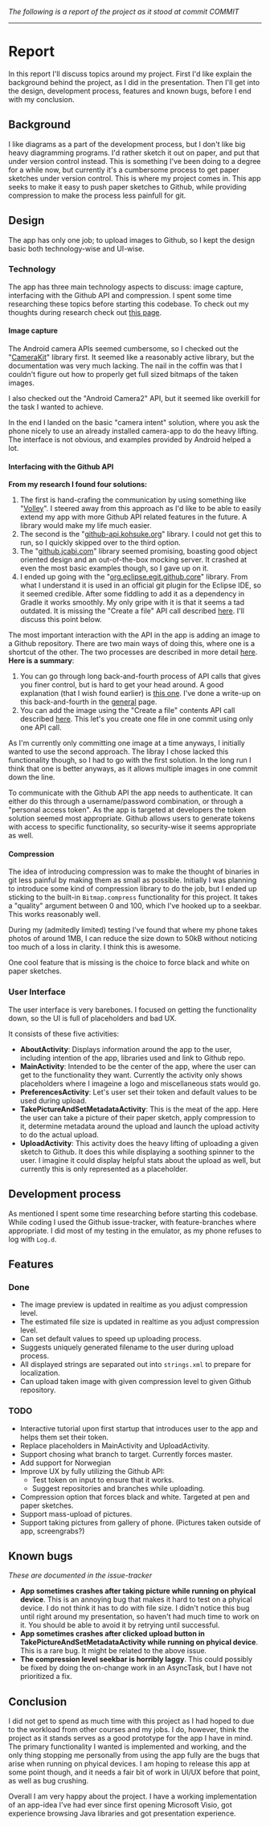 *The following is a report of the project as it stood at commit COMMIT*

---

# Report

In this report I'll discuss topics around my project. First I'd like explain the background behind the project, as I did in the presentation. Then I'll get into the design, development process, features and known bugs, before I end with my conclusion.

## Background

I like diagrams as a part of the development process, but I don't like big heavy diagramming programs. I'd rather sketch it out on paper, and put that under version control instead. This is something I've been doing to a degree for a while now, but currently it's a cumbersome process to get paper sketches under version control. This is where my project comes in. This app seeks to make it easy to push paper sketches to Github, while providing compression to make the process less painfull for git.

## Design

The app has only one job; to upload images to Github, so I kept the design basic both technology-wise and UI-wise.

### Technology

The app has three main technology aspects to discuss: image capture, interfacing with the Github API and compression. I spent some time researching these topics before starting this codebase. To check out my thoughts during research check out [this page](./general.md).

#### Image capture

The Android camera APIs seemed cumbersome, so I checked out the "[CameraKit](https://github.com/CameraKit/camerakit-android)" library first. It seemed like a reasonably active library, but the documentation was very much lacking. The nail in the coffin was that I couldn't figure out how to properly get full sized bitmaps of the taken images.

I also checked out the "Android Camera2" API, but it seemed like overkill for the task I wanted to achieve.

In the end I landed on the basic "camera intent" solution, where you ask the phone nicely to use an already installed camera-app to do the heavy lifting. The interface is not obvious, and examples provided by Android helped a lot.

#### Interfacing with the Github API

**From my research I found four solutions:**

1. The first is hand-crafing the communication by using something like "[Volley](https://github.com/google/volley)". I steered away from this approach as I'd like to be able to easily extend my app with more Github API related features in the future. A library would make my life much easier. 
2. The second is the "[github-api.kohsuke.org](http://github-api.kohsuke.org/)" library. I could not get this to run, so I quickly skipped over to the third option. 
3. The "[github.jcabi.com](http://github.jcabi.com/)" library seemed promising, boasting good object oriented design and an out-of-the-box mocking server. It crashed at even the most basic examples though, so I gave up on it.
4. I ended up going with the "[org.eclipse.egit.github.core](https://github.com/eclipse/egit-github/tree/master/org.eclipse.egit.github.core)" library. From what I understand it is used in an official git plugin for the Eclipse IDE, so it seemed credible. After some fiddling to add it as a dependency in Gradle it works smoothly. My only gripe with it is that it seems a tad outdated. It is missing the "Create a file" API call described [here](https://developer.github.com/v3/repos/contents/). I'll discuss this point below.

The most important interaction with the API in the app is adding an image to a Github repository. There are two main ways of doing this, where one is a shortcut of the other. The two processes are described in more detail [here](./general.md). **Here is a summary**:

1. You can go through long back-and-fourth process of API calls that gives you finer control, but is hard to get your head around. A good explanation (that I wish found earlier) is [this one](http://www.levibotelho.com/development/commit-a-file-with-the-github-api/). I've done a write-up on this back-and-fourth in the [general](./general.md) page.
2. You can add the image using the "Create a file" contents API call described [here](https://developer.github.com/v3/repos/contents/). This let's you create one file in one commit using only one API call.

As I'm currently only committing one image at a time anyways, I initially wanted to use the second approach. The libray I chose lacked this functionality though, so I had to go with the first solution. In the long run I think that one is better anyways, as it allows multiple images in one commit down the line.

To communicate with the Github API the app needs to authenticate. It can either do this through a username/password combination, or through a "personal access token". As the app is targeted at developers the token solution seemed most appropriate. Github allows users to generate tokens with access to specific functionality, so security-wise it seems appropriate as well.


#### Compression

The idea of introducing compression was to make the thought of binaries in git less painful by making them as small as possible. Initially I was planning to introduce some kind of compression library to do the job, but I ended up sticking to the built-in `Bitmap.compress` functionality for this project. It takes a "quality" argument between 0 and 100, which I've hooked up to a seekbar. This works reasonably well. 

During my (admitedly limited) testing I've found that where my phone takes photos of around 1MB, I can reduce the size down to 50kB without noticing too much of a loss in clarity. I think this is awesome.

One cool feature that is missing is the choice to force black and white on paper sketches.

### User Interface

The user interface is very barebones. I focused on getting the functionality down, so the UI is full of placeholders and bad UX. 

It consists of these five activities:

* **AboutActivity**: Displays information around the app to the user, including intention of the app, libraries used and link to Github repo.
* **MainActivity**: Intended to be the center of the app, where the user can get to the functionality they want. Currently the activity only shows placeholders where I imageine a logo and miscellaneous stats would go.
* **PreferencesActivity**: Let's user set their token and default values to be used during upload. 
* **TakePictureAndSetMetadataActivity**: This is the meat of the app. Here the user can take a picture of their paper sketch, apply compression to it, determine metadata around the upload and launch the upload activity to do the actual upload.
* **UploadActivity**: This activity does the heavy lifting of uploading a given sketch to Github. It does this while displaying a soothing spinner to the user. I imagine it could display helpful stats about the upload as well, but currently this is only represented as a placeholder.

## Development process

As mentioned I spent some time researching before starting this codebase. While coding I used the Github issue-tracker, with feature-branches where appropriate. I did most of my testing in the emulator, as my phone refuses to log with `Log.d`.

## Features

### Done

* The image preview is updated in realtime as you adjust compression level.
* The estimated file size is updated in realtime as you adjust compression level.
* Can set default values to speed up uploading process.
* Suggests uniquely generated filename to the user during upload process. 
* All displayed strings are separated out into `strings.xml` to prepare for localization.
* Can upload taken image with given compression level to given Github repository. 

### TODO

* Interactive tutorial upon first startup that introduces user to the app and helps them set their token.
* Replace placeholders in MainActivity and UploadActivity.
* Support chosing what branch to target. Currently forces master.
* Add support for Norwegian
* Improve UX by fully utilizing the Github API:
    * Test token on input to ensure that it works.
    * Suggest repositories and branches while uploading. 
* Compression option that forces black and white. Targeted at pen and paper sketches.
* Support mass-upload of pictures.
* Support taking pictures from gallery of phone. (Pictures taken outside of app, screengrabs?)

## Known bugs

*These are documented in the issue-tracker*

* **App sometimes crashes after taking picture while running on phyical device**. This is an annoying bug that makes it hard to test on a phyical device. I do not think it has to do with file size. I didn't notice this bug until right around my presentation, so haven't had much time to work on it. You should be able to avoid it by retrying until successful.
* **App sometimes crashes after clicked upload button in TakePictureAndSetMetadataActivity while running on phyical device**. This is a rare bug. It might be related to the above issue.
* **The compression level seekbar is horribly laggy**. This could possibly be fixed by doing the on-change work in an AsyncTask, but I have not prioritized a fix.

## Conclusion

I did not get to spend as much time with this project as I had hoped to due to the workload from other courses and my jobs. I do, however, think the project as it stands serves as a good prototype for the app I have in mind. The primary functionality I wanted is implemented and working, and the only thing stopping me personally from using the app fully are the bugs that arise when running on phyical devices. I am hoping to release this app at some point though, and it needs a fair bit of work in UI/UX before that point, as well as bug crushing.


Overall I am very happy about the project. I have a working implementation of an app-idea I've had ever since first opening Microsoft Visio, got experience browsing Java libraries and got presentation experience.
